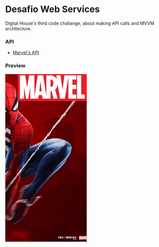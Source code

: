 # Desafio Web Services
Digital House's third code challange, about making API calls and MVVM architecture.

### API
- [Marvel's API](https://developer.marvel.com/docs)

### Preview
![Alt Text](https://github.com/VicPrieto/Desafio-WebServices/blob/master/app/src/main/res/drawable/marvel.gif)
